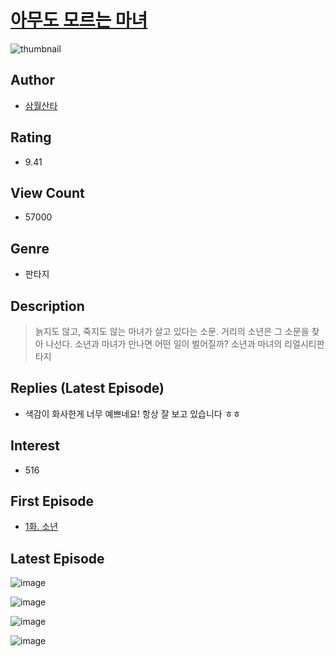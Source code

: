 # [아무도 모르는 마녀](https://comic.naver.com/bestChallenge/list?titleId=801378)
![thumbnail](https://image-comic.pstatic.net/user_contents_data/challenge_comic/2023/04/01/358847/upload_3559588854857085749_480x623.jpeg)

## Author
- [삼월산타](https://comic.naver.com/artistTitle?id=358847)

## Rating
- 9.41

## View Count
- 57000

## Genre
- 판타지

## Description
> 늙지도 않고, 죽지도 않는 마녀가 살고 있다는 소문. 거리의 소년은 그 소문을 찾아 나선다. 소년과 마녀가 만나면 어떤 일이 벌어질까? 소년과 마녀의 리얼시티판타지

## Replies (Latest Episode)
- 색감이 화사한게 너무 예쁘네요! 항상 잘 보고 있습니다 ㅎㅎ

## Interest
- 516

## First Episode
- [1화. 소년](https://comic.naver.com/bestChallenge/detail?titleId=801378&no=1)

## Latest Episode
![image](https://image-comic.pstatic.net/user_contents_data/challenge_comic/2023/05/27/358847/upload_3761412113267975777.jpeg)

![image](https://image-comic.pstatic.net/user_contents_data/challenge_comic/2023/05/27/358847/upload_3990580925337844021.jpeg)

![image](https://image-comic.pstatic.net/user_contents_data/challenge_comic/2023/05/27/358847/upload_3906699166077903923.jpeg)

![image](https://image-comic.pstatic.net/user_contents_data/challenge_comic/2023/05/27/358847/upload_7004846959185453622.jpeg)
